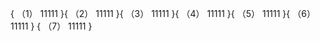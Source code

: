 {
    （1）
    11111
}{
    （2）
    11111
}{
    （3）
    11111
}{
    （4）
    11111
}{
    （5）
    11111
}{
    （6）
    11111
}
{
    （7）
    11111
}